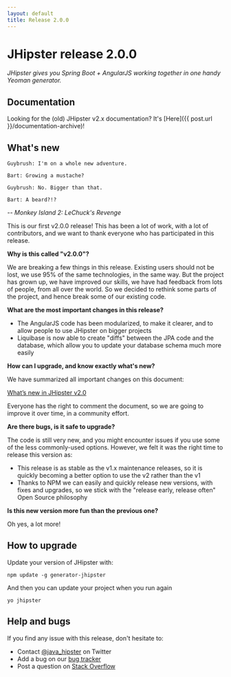 ```yaml
---
layout: default
title: Release 2.0.0
---
```


JHipster release 2.0.0
==================

*JHipster gives you Spring Boot + AngularJS working together in one handy Yeoman generator.*

Documentation
----------

Looking for the (old) JHipster v2.x documentation? It's [Here]({{ post.url }}/documentation-archive)!

What's new
----------

```
Guybrush: I'm on a whole new adventure.
```

```
Bart: Growing a mustache?
```

```
Guybrush: No. Bigger than that.
```

```
Bart: A beard?!?
```

_-- Monkey Island 2: LeChuck's Revenge_

This is our first v2.0.0 release! This has been a lot of work, with a lot of contributors, and we want to thank everyone who has participated in this release.

__Why is this called "v2.0.0"?__

We are breaking a few things in this release. Existing users should not be lost, we use 95% of the same technologies, in the same way. But the project has grown up, we have improved our skills, we have had feedback from lots of people, from all over the world. So we decided to rethink some parts of the project, and hence break some of our existing code.

__What are the most important changes in this release?__

- The AngularJS code has been modularized, to make it clearer, and to allow people to use JHipster on bigger projects
- Liquibase is now able to create "diffs" between the JPA code and the database, which allow you to update your database schema much more easily

__How can I upgrade, and know exactly what's new?__

We have summarized all important changes on this document:

[What’s new in JHipster v2.0](https://docs.google.com/document/d/16oIpeEyb-qkPjM_bVQ4zX-dlibyH5_21fTrdQllGiwM/edit?usp=sharing)

Everyone has the right to comment the document, so we are going to improve it over time, in a community effort.

__Are there bugs, is it safe to upgrade?__

The code is still very new, and you might encounter issues if you use some of the less commonly-used options. However, we felt it was the right time to release this version as:

- This release is as stable as the v1.x maintenance releases, so it is quickly becoming a better option to use the v2 rather than the v1
- Thanks to NPM we can easily and quickly release new versions, with fixes and upgrades, so we stick with the "release early, release often" Open Source philosophy

__Is this new version more fun than the previous one?__

Oh yes, a lot more!

<!--googleoff: index-->
How to upgrade
------------

Update your version of JHipster with:

```
npm update -g generator-jhipster
```

And then you can update your project when you run again

```
yo jhipster
```

Help and bugs
--------------

If you find any issue with this release, don't hesitate to:

- Contact [@java_hipster](https://twitter.com/java_hipster) on Twitter
- Add a bug on our [bug tracker](https://github.com/jhipster/generator-jhipster/issues?state=open)
- Post a question on [Stack Overflow](http://stackoverflow.com/tags/jhipster/info)
